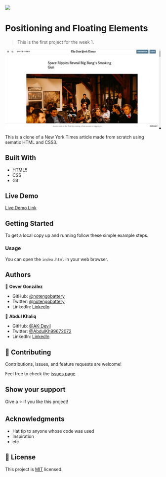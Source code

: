 ![](https://img.shields.io/badge/Microverse-blueviolet)

# Positioning and Floating Elements

> This is the first project for the week 1.

![screenshot](assets/screenshot/p1.PNG)

This is a clone of a New York Times article made from scratch using sematic HTML and CSS3.

## Built With

- HTML5
- CSS
- Git

## Live Demo

[Live Demo Link](https://notengobattery.github.io/project-1)


## Getting Started

To get a local copy up and running follow these simple example steps.

### Usage
You can open the `index.html` in your web browser.


## Authors

👤 **Oever González**

- GitHub: [@notengobattery](https://github.com/notengobattery)
- Twitter: [@notengobattery](https://twitter.com/notengobattery)
- LinkedIn: [LinkedIn](https://linkedin.com/josé-oever-gonzález-hernández-7b822a1b6)

👤 **Abdul Khaliq**

- GitHub: [@AK-Devil](https://github.com/AK-Devil)
- Twitter: [@AbdulKh99672072](https://twitter.com/AbdulKh99672072)
- LinkedIn: [LinkedIn](https://linkedin.com/abdul-khaliq-89452b1a9)

## 🤝 Contributing

Contributions, issues, and feature requests are welcome!

Feel free to check the [issues page](issues/).

## Show your support

Give a ⭐️ if you like this project!

## Acknowledgments

- Hat tip to anyone whose code was used
- Inspiration
- etc

## 📝 License

This project is [MIT](lic.url) licensed.
